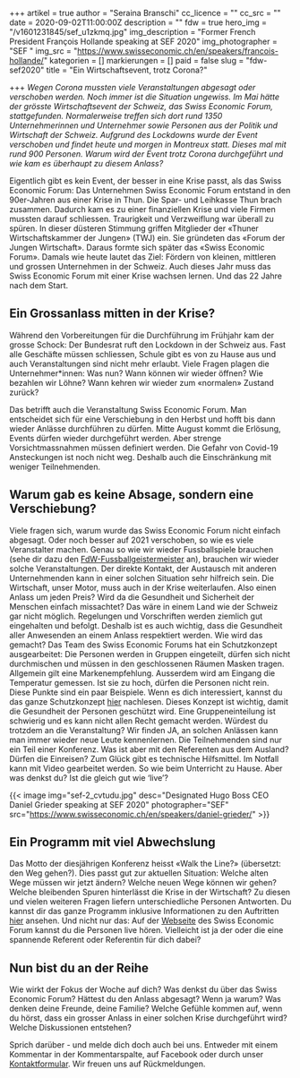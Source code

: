 +++
artikel = true
author = "Seraina Branschi"
cc_licence = ""
cc_src = ""
date = 2020-09-02T11:00:00Z
description = ""
fdw = true
hero_img = "/v1601231845/sef_u1zkmq.jpg"
img_description = "Former French President François Hollande speaking at SEF 2020"
img_photographer = "SEF "
img_src = "https://www.swisseconomic.ch/en/speakers/francois-hollande/"
kategorien = []
markierungen = []
paid = false
slug = "fdw-sef2020"
title = "Ein Wirtschaftsevent, trotz Corona?"

+++
_Wegen Corona mussten viele Veranstaltungen abgesagt oder verschoben werden. Noch immer ist die Situation ungewiss. Im Mai hätte der grösste Wirtschaftsevent der Schweiz, das Swiss Economic Forum, stattgefunden. Normalerweise treffen sich dort rund 1350 Unternehmerinnen und Unternehmer sowie Personen aus der Politik und Wirtschaft der Schweiz. Aufgrund des Lockdowns wurde der Event verschoben und findet heute und morgen in Montreux statt. Dieses mal mit rund 900 Personen. Warum wird der Event trotz Corona durchgeführt und wie kam es überhaupt zu diesem Anlass?_

Eigentlich gibt es kein Event, der besser in eine Krise passt, als das Swiss Economic Forum: Das Unternehmen Swiss Economic Forum entstand in den 90er-Jahren aus einer Krise in Thun. Die Spar- und Leihkasse Thun brach zusammen. Dadurch kam es zu einer finanziellen Krise und viele Firmen mussten darauf schliessen. Traurigkeit und Verzweiflung war überall zu spüren. In dieser düsteren Stimmung griffen Mitglieder der «Thuner Wirtschaftskammer der Jungen» (TWJ) ein. Sie gründeten das «Forum der Jungen Wirtschaft». Daraus formte sich später das «Swiss Economic Forum». Damals wie heute lautet das Ziel: Fördern von kleinen, mittleren und grossen Unternehmen in der Schweiz. Auch dieses Jahr muss das Swiss Economic Forum mit einer Krise wachsen lernen. Und das 22 Jahre nach dem Start.

## Ein Grossanlass mitten in der Krise?

Während den Vorbereitungen für die Durchführung im Frühjahr kam der grosse Schock: Der Bundesrat ruft den Lockdown in der Schweiz aus. Fast alle Geschäfte müssen schliessen, Schule gibt es von zu Hause aus und auch Veranstaltungen sind nicht mehr erlaubt. Viele Fragen plagen die Unternehmer*innen: Was nun? Wann können wir wieder öffnen? Wie bezahlen wir Löhne? Wann kehren wir wieder zum «normalen» Zustand zurück?

Das betrifft auch die Veranstaltung Swiss Economic Forum. Man entscheidet sich für eine Verschiebung in den Herbst und hofft bis dann wieder Anlässe durchführen zu dürfen. Mitte August kommt die Erlösung, Events dürfen wieder durchgeführt werden. Aber strenge Vorsichtmassnahmen müssen definiert werden. Die Gefahr von Covid-19 Ansteckungen ist noch nicht weg. Deshalb auch die Einschränkung mit weniger Teilnehmenden.

## Warum gab es keine Absage, sondern eine Verschiebung?

Viele fragen sich, warum wurde das Swiss Economic Forum nicht einfach abgesagt. Oder noch besser auf 2021 verschoben, so wie es viele Veranstalter machen. Genau so wie wir wieder Fussballspiele brauchen (sehe dir dazu den [FdW-Fussballgeistermeister](https://www.chinderzytig.ch/fdw-fussballgeistermeister) an), brauchen wir wieder solche Veranstaltungen. Der direkte Kontakt, der Austausch mit anderen Unternehmenden kann in einer solchen Situation sehr hilfreich sein. Die Wirtschaft, unser Motor, muss auch in der Krise weiterlaufen. Also einen Anlass um jeden Preis? Wird da die Gesundheit und Sicherheit der Menschen einfach missachtet? Das wäre in einem Land wie der Schweiz gar nicht möglich. Regelungen und Vorschriften werden ziemlich gut eingehalten und befolgt. Deshalb ist es auch wichtig, dass die Gesundheit aller Anwesenden an einem Anlass respektiert werden. Wie wird das gemacht? Das Team des Swiss Economic Forums hat ein Schutzkonzept ausgearbeitet: Die Personen werden in Gruppen eingeteilt, dürfen sich nicht durchmischen und müssen in den geschlossenen Räumen Masken tragen. Allgemein gilt eine Markenempfehlung. Ausserdem wird am Eingang die Temperatur gemessen. Ist sie zu hoch, dürfen die Personen nicht rein. Diese Punkte sind ein paar Beispiele. Wenn es dich interessiert, kannst du das ganze Schutzkonzept [hier](https://www.swisseconomic.ch/schutzkonzept-corona/) nachlesen. Dieses Konzept ist wichtig, damit die Gesundheit der Personen geschützt wird. Eine Gruppeneinteilung ist schwierig und es kann nicht allen Recht gemacht werden. Würdest du trotzdem an die Veranstaltung? Wir finden JA, an solchen Anlässen kann man immer wieder neue Leute kennenlernen. Die Teilnehmenden sind nur ein Teil einer Konferenz. Was ist aber mit den Referenten aus dem Ausland? Dürfen die Einreisen? Zum Glück gibt es technische Hilfsmittel. Im Notfall kann mit Video gearbeitet werden. So wie beim Unterricht zu Hause. Aber was denkst du? Ist die gleich gut wie ‘live’?

{{< image img="sef-2_cvtudu.jpg" desc="Designated Hugo Boss CEO Daniel Grieder speaking at SEF 2020" photographer="SEF" src="https://www.swisseconomic.ch/en/speakers/daniel-grieder/" >}}

## Ein Programm mit viel Abwechslung​

Das Motto der diesjährigen Konferenz heisst «Walk the Line?» (übersetzt: den Weg gehen?). Dies passt gut zur aktuellen Situation: Welche alten Wege müssen wir jetzt ändern? Welche neuen Wege können wir gehen? Welche bleibenden Spuren hinterlässt die Krise in der Wirtschaft? Zu diesen und vielen weiteren Fragen liefern unterschiedliche Personen Antworten. Du kannst dir das ganze Programm inklusive Informationen zu den Auftritten [hier](https://www.swisseconomic.ch/programm-2020/) ansehen. Und nicht nur das: Auf der [Webseite](http://www.swisseconomic.ch/) des Swiss Economic Forum kannst du die Personen live hören. Vielleicht ist ja der oder die eine spannende Referent oder Referentin für dich dabei?

## Nun bist du an der Reihe

Wie wirkt der Fokus der Woche auf dich? Was denkst du über das Swiss Economic Forum? Hättest du den Anlass abgesagt? Wenn ja warum? Was denken deine Freunde, deine Familie? Welche Gefühle kommen auf, wenn du hörst, dass ein grosser Anlass in einer solchen Krise durchgeführt wird? Welche Diskussionen entstehen?

Sprich darüber - und melde dich doch auch bei uns. Entweder mit einem Kommentar in der Kommentarspalte, auf Facebook oder durch unser [Kontaktformular](https://chinderzytig-v1.netlify.app/kontakt/). Wir freuen uns auf Rückmeldungen.
